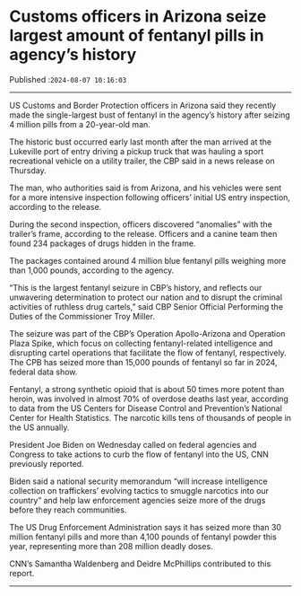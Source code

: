 # Customs officers in Arizona seize largest amount of fentanyl pills in agency’s history

Published :`2024-08-07 10:16:03`

---

US Customs and Border Protection officers in Arizona said they recently made the single-largest bust of fentanyl in the agency’s history after seizing 4 million pills from a 20-year-old man.

The historic bust occurred early last month after the man arrived at the Lukeville port of entry driving a pickup truck that was hauling a sport recreational vehicle on a utility trailer, the CBP said in a news release on Thursday.

The man, who authorities said is from Arizona, and his vehicles were sent for a more intensive inspection following officers’ initial US entry inspection, according to the release.

During the second inspection, officers discovered “anomalies” with the trailer’s frame, according to the release. Officers and a canine team then found 234 packages of drugs hidden in the frame.

The packages contained around 4 million blue fentanyl pills weighing more than 1,000 pounds, according to the agency.

“This is the largest fentanyl seizure in CBP’s history, and reflects our unwavering determination to protect our nation and to disrupt the criminal activities of ruthless drug cartels,” said CBP Senior Official Performing the Duties of the Commissioner Troy Miller.

The seizure was part of the CBP’s Operation Apollo-Arizona and Operation Plaza Spike, which focus on collecting fentanyl-related intelligence and disrupting cartel operations that facilitate the flow of fentanyl, respectively. The CPB has seized more than 15,000 pounds of fentanyl so far in 2024, federal data show.

Fentanyl, a strong synthetic opioid that is about 50 times more potent than heroin, was involved in almost 70% of overdose deaths last year, according to data from the US Centers for Disease Control and Prevention’s National Center for Health Statistics. The narcotic kills tens of thousands of people in the US annually.

President Joe Biden on Wednesday called on federal agencies and Congress to take actions to curb the flow of fentanyl into the US, CNN previously reported.

Biden said a national security memorandum “will increase intelligence collection on traffickers’ evolving tactics to smuggle narcotics into our country” and help law enforcement agencies seize more of the drugs before they reach communities.

The US Drug Enforcement Administration says it has seized more than 30 million fentanyl pills and more than 4,100 pounds of fentanyl powder this year, representing more than 208 million deadly doses.

CNN’s Samantha Waldenberg and Deidre McPhillips contributed to this report.

---

